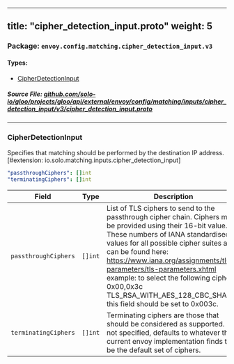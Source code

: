 
---
title: "cipher_detection_input.proto"
weight: 5
---

<!-- Code generated by solo-kit. DO NOT EDIT. -->


### Package: `envoy.config.matching.cipher_detection_input.v3` 
#### Types:


- [CipherDetectionInput](#cipherdetectioninput)
  



##### Source File: [github.com/solo-io/gloo/projects/gloo/api/external/envoy/config/matching/inputs/cipher_detection_input/v3/cipher_detection_input.proto](https://github.com/solo-io/gloo/blob/main/projects/gloo/api/external/envoy/config/matching/inputs/cipher_detection_input/v3/cipher_detection_input.proto)





---
### CipherDetectionInput

 
Specifies that matching should be performed by the destination IP address.
[#extension: io.solo.matching.inputs.cipher_detection_input]

```yaml
"passthroughCiphers": []int
"terminatingCiphers": []int

```

| Field | Type | Description |
| ----- | ---- | ----------- | 
| `passthroughCiphers` | `[]int` | List of TLS ciphers to send to the passthrough cipher chain. Ciphers must be provided using their 16-bit value. These numbers of IANA standardised values for all possible cipher suites and can be found here: https://www.iana.org/assignments/tls-parameters/tls-parameters.xhtml example: to select the following cipher 0x00,0x3c TLS_RSA_WITH_AES_128_CBC_SHA256 this field should be set to 0x003c. |
| `terminatingCiphers` | `[]int` | Terminating ciphers are those that should be considered as supported. If not specified, defaults to whatever the current envoy implementation finds to be the default set of ciphers. |





<!-- Start of HubSpot Embed Code -->
<script type="text/javascript" id="hs-script-loader" async defer src="//js.hs-scripts.com/5130874.js"></script>
<!-- End of HubSpot Embed Code -->
